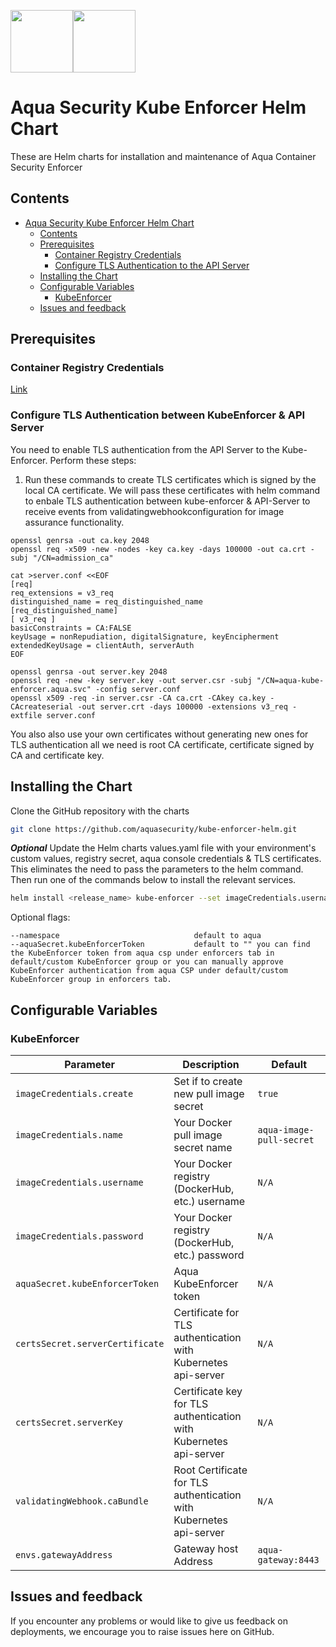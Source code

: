 <img src="https://avatars3.githubusercontent.com/u/12783832?s=200&v=4" height="100" width="100" /><img src="https://avatars3.githubusercontent.com/u/15859888?s=200&v=4" width="100" height="100"/>

# Aqua Security Kube Enforcer Helm Chart

These are Helm charts for installation and maintenance of Aqua Container Security Enforcer

## Contents

- [Aqua Security Kube Enforcer Helm Chart](#aqua-security-kube-enforcer-helm-chart)
  - [Contents](#contents)
  - [Prerequisites](#prerequisites)
    - [Container Registry Credentials](#container-registry-credentials)
    - [Configure TLS Authentication to the API Server](#optional-configure-tls-authentication-to-the-api-server)
  - [Installing the Chart](#installing-the-chart)
  - [Configurable Variables](#configurable-variables)
    - [KubeEnforcer](#kubeenforcer)
  - [Issues and feedback](#issues-and-feedback)

## Prerequisites

### Container Registry Credentials

[Link](../docs/imagepullsecret.md)

### Configure TLS Authentication between KubeEnforcer & API Server

You need to enable TLS authentication from the API Server to the Kube-Enforcer. Perform these steps:

1. Run these commands to create TLS certificates which is signed by the local CA certificate. We will pass these certificates with helm command to enbale TLS authentication between kube-enforcer & API-Server to receive events from validatingwebhookconfiguration for image assurance functionality.

```shell
openssl genrsa -out ca.key 2048
openssl req -x509 -new -nodes -key ca.key -days 100000 -out ca.crt -subj "/CN=admission_ca"

cat >server.conf <<EOF
[req]
req_extensions = v3_req
distinguished_name = req_distinguished_name
[req_distinguished_name]
[ v3_req ]
basicConstraints = CA:FALSE
keyUsage = nonRepudiation, digitalSignature, keyEncipherment
extendedKeyUsage = clientAuth, serverAuth
EOF

openssl genrsa -out server.key 2048
openssl req -new -key server.key -out server.csr -subj "/CN=aqua-kube-enforcer.aqua.svc" -config server.conf
openssl x509 -req -in server.csr -CA ca.crt -CAkey ca.key -CAcreateserial -out server.crt -days 100000 -extensions v3_req -extfile server.conf
```

You also also use your own certificates without generating new ones for TLS authentication all we need is root CA certificate, certificate signed by CA and certificate key.

## Installing the Chart

Clone the GitHub repository with the charts

```bash
git clone https://github.com/aquasecurity/kube-enforcer-helm.git
```

***Optional*** Update the Helm charts values.yaml file with your environment's custom values, registry secret, aqua console credentials & TLS certificates. This eliminates the need to pass the parameters to the helm command. Then run one of the commands below to install the relevant services.

```bash
helm install <release_name> kube-enforcer --set imageCredentials.username=<registry-username>,imageCredentials.password=<registry-password>,certsSecret.serverCertificate="$(cat server.crt)",certsSecret.serverKey="$(cat server.key)",validatingWebhook.caBundle="$(cat ca.crt)"
```

Optional flags:

```
--namespace                              default to aqua
--aquaSecret.kubeEnforcerToken           default to "" you can find the KubeEnforcer token from aqua csp under enforcers tab in default/custom KubeEnforcer group or you can manually approve KubeEnforcer authentication from aqua CSP under default/custom KubeEnforcer group in enforcers tab.
```

## Configurable Variables

### KubeEnforcer

| Parameter                         | Description                          | Default                                                                      |
| --------------------------------- | ------------------------------------ | ---------------------------------------------------------------------------- |
| `imageCredentials.create`               | Set if to create new pull image secret    | `true`                                                                 |
| `imageCredentials.name`               | Your Docker pull image secret name    | `aqua-image-pull-secret`                                                                   |
| `imageCredentials.username`               | Your Docker registry (DockerHub, etc.) username    | `N/A`                                                                   |
| `imageCredentials.password`               | Your Docker registry (DockerHub, etc.) password    | `N/A`
| `aquaSecret.kubeEnforcerToken`                           | Aqua KubeEnforcer token    | `N/A`
| `certsSecret.serverCertificate`                           | Certificate for TLS authentication with Kubernetes api-server    | `N/A`
| `certsSecret.serverKey`                           | Certificate key for TLS authentication with Kubernetes api-server    | `N/A`
| `validatingWebhook.caBundle`                           | Root Certificate for TLS authentication with Kubernetes api-server   | `N/A`                                                 |
| `envs.gatewayAddress`                          | Gateway host Address    | `aqua-gateway:8443`                                                     |


## Issues and feedback

If you encounter any problems or would like to give us feedback on deployments, we encourage you to raise issues here on GitHub.
